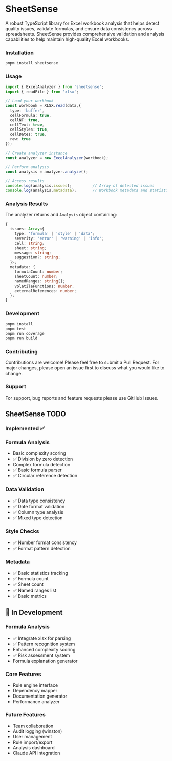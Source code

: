 # SheetSense
A robust TypeScript library for Excel workbook analysis that helps detect quality issues, validate formulas, and ensure data consistency across spreadsheets. SheetSense provides comprehensive validation and analysis capabilities to help maintain high-quality Excel workbooks.

### Installation
```bash
pnpm install sheetsense
```

### Usage
```ts
import { ExcelAnalyzer } from 'sheetsense';
import { readFile } from 'xlsx';

// Load your workbook
const workbook = XLSX.read(data,{
  type: 'buffer',
  cellFormula: true,
  cellNF: true,
  cellText: true,
  cellStyles: true,
  cellDates: true,
  raw: true
});

// Create analyzer instance
const analyzer = new ExcelAnalyzer(workbook);

// Perform analysis
const analysis = analyzer.analyze();

// Access results
console.log(analysis.issues);         // Array of detected issues
console.log(analysis.metadata);       // Workbook metadata and statistics
```

### Analysis Results
The analyzer returns and `Analysis` object containing:
```ts
{
  issues: Array<{
    type: 'formula' | 'style' | 'data';
    severity: 'error' | 'warning' | 'info';
    cell: string;
    sheet: string;
    message: string;
    suggestion?: string;
  }>;
  metadata: {
    formulaCount: number;
    sheetCount: number;
    namedRanges: string[];
    volatileFunctions: number;
    externalReferences: number;
  };
}
```

### Development
```bash
pnpm install
pnpm test
pnpm run coverage
pnpm run build
```

### Contributing
Contributions are welcome! Please feel free to submit a Pull Request. For major changes, please open an issue first to discuss what you would like to change.

### Support
For support, bug reports and feature requests please use GitHub Issues.

## SheetSense TODO
### Implemented ✅
### Formula Analysis

-    Basic complexity scoring
- ✅ Division by zero detection 
-    Complex formula detection 
- ✅ Basic formula parser
- ✅ Circular reference detection

### Data Validation

- ✅ Data type consistency 
- ✅ Date format validation
- ✅ Column type analysis 
- ✅ Mixed type detection 

### Style Checks

- ✅ Number format consistency
- ✅ Format pattern detection 

### Metadata

- ✅ Basic statistics tracking
- ✅ Formula count
- ✅ Sheet count
- ✅ Named ranges list
- ✅ Basic metrics



## 🚧 In Development
### Formula Analysis

- ✅ Integrate xlsx for parsing
- ✅ Pattern recognition system
-    Enhanced complexity scoring
- ✅ Risk assessment system
-    Formula explanation generator

### Core Features

- Rule engine interface
- Dependency mapper
- Documentation generator
- Performance analyzer

### Future Features

- Team collaboration
- Audit logging (winston)
- User management
- Rule import/export
- Analysis dashboard
- Claude API integration

